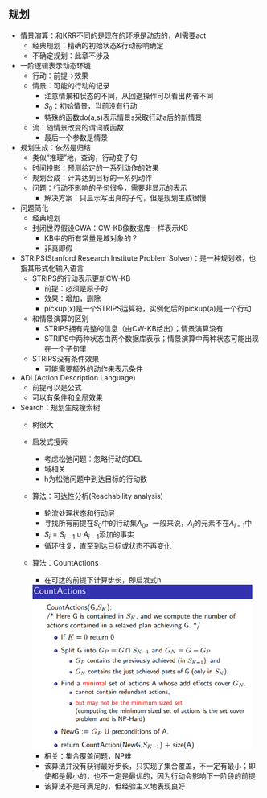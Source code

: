## 规划

+ 情景演算：和KRR不同的是现在的环境是动态的，AI需要act
  + 经典规划：精确的初始状态&行动影响确定
  + 不确定规划：此章不涉及
+ 一阶逻辑表示动态环境
  + 行动：前提$\to$效果
  + 情景：可能的行动的记录
    + 注意情景和状态的不同，从回退操作可以看出两者不同
    + $S_0$：初始情景，当前没有行动
    + 特殊的函数do(a,s)表示情景s采取行动a后的新情景
  + 流：随情景改变的谓词或函数
    + 最后一个参数是情景
+ 规划生成：依然是归结
  + 类似“推理”地，查询，行动变子句
  + 时间投影：预测给定的一系列动作的效果
  + 规划合成：计算达到目标的一系列动作
  + 问题：行动不影响的子句很多，需要非显示的表示
    + 解决方案：只显示写出真的子句，但是规划生成很慢
+ 问题简化
  + 经典规划
  + 封闭世界假设CWA：CW-KB像数据库一样表示KB
    + KB中的所有常量是域对象的？
    + 非真即假
+ STRIPS(Stanford Research Institute Problem Solver)：是一种规划器，也指其形式化输入语言
  + STRIPS的行动表示更新CW-KB
    + 前提：必须是原子的
    + 效果：增加，删除
    + pickup(x)是一个STRIPS运算符，实例化后的pickup(a)是一个行动
  + 和情景演算的区别
    + STRIPS拥有完整的信息（由CW-KB给出）；情景演算没有
    + STRIPS中两种状态由两个数据库表示；情景演算中两种状态可能出现在一个子句里
  + STRIPS没有条件效果
    + 可能需要额外的动作来表示条件
+ ADL(Action Description Language)
  + 前提可以是公式
  + 可以有条件和全局效果
+ Search：规划生成搜索树
  + 树很大

  + 启发式搜索
    + 考虑松弛问题：忽略行动的DEL
    + 域相关
    + h为松弛问题中到达目标的行动数
    
  + 算法：可达性分析(Reachability analysis)
    + 轮流处理状态和行动层
    + 寻找所有前提在$S_0$中的行动集$A_0$，一般来说，$A_i$的元素不在$A_{i-1}$中
    + $S_i=S_{i-1}\cup A_{i-1}$添加的事实
    + 循环往复，直至到达目标或状态不再变化
    
  + 算法：CountActions 

    + 在可达的前提下计算步长，即启发式h

    <img src="6.png" alt="avatar" style="zoom:80%;"/>

    + 相关：集合覆盖问题，NP难
    + 该算法并没有获得最好步长，只实现了集合覆盖，不一定有最小；即使都是最小的，也不一定是最优的，因为行动会影响下一阶段的前提
    + 该算法不是可满足的，但经验主义地表现良好

